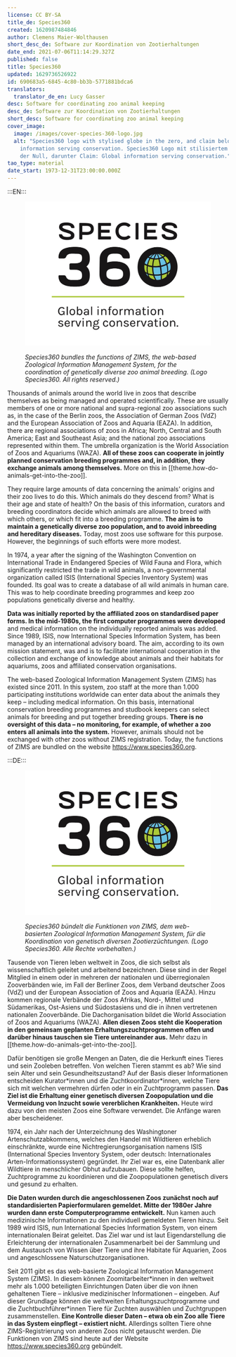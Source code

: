 ```yaml
---
license: CC BY-SA
title_de: Species360
created: 1620987484846
author: Clemens Maier-Wolthausen
short_desc_de: Software zur Koordination von Zootierhaltungen
date_end: 2021-07-06T11:14:29.327Z
published: false
title: Species360
updated: 1629736526922
id: 690683a5-6845-4c80-bb3b-5771881bdca6
translators:
  translator_de_en: Lucy Gasser
desc: Software for coordinating zoo animal keeping
desc_de: Software zur Koordination von Zootierhaltungen
short_desc: Software for coordinating zoo animal keeping
cover_image:
  image: /images/cover-species-360-logo.jpg
  alt: "Species360 logo with stylised globe in the zero, and claim below: Global
    information serving conservation. Species360 Logo mit stilisiertem Globus in
    der Null, darunter Claim: Global information serving conservation."
tao_type: material
date_start: 1973-12-31T23:00:00.000Z
---
```


:::EN:::

<figure>

![Species360 logo with stylized globe in the zero. Text below: Global information serving conservation.](images/cover-species-360-logo.jpg)

<figcaption>

_Species360 bundles the functions of ZIMS, the web-based Zoological Information Management System, for the coordination of genetically diverse zoo animal breeding. (Logo Species360. All rights reserved.)_

</figcaption>

</figure>

Thousands of animals around the world live in zoos that describe themselves as being managed and operated scientifically. These are usually members of one or more national and supra-regional zoo associations such as, in the case of the Berlin zoos, the Association of German Zoos (VdZ) and the European Association of Zoos and Aquaria (EAZA). In addition, there are regional associations of zoos in Africa; North, Central and South America; East and Southeast Asia; and the national zoo associations represented within them. The umbrella organization is the World Association of Zoos and Aquariums (WAZA). **All of these zoos can cooperate in jointly planned conservation breeding programmes and, in addition, they exchange animals among themselves.** More on this in [[theme.how-do-animals-get-into-the-zoo]].

They require large amounts of data concerning the animals' origins and their zoo lives to do this. Which animals do they descend from? What is their age and state of health? On the basis of this information, curators and breeding coordinators decide which animals are allowed to breed with which others, or which fit into a breeding programme. **The aim is to maintain a genetically diverse zoo population, and to avoid inbreeding and hereditary diseases.** Today, most zoos use software for this purpose. However, the beginnings of such efforts were more modest.

In 1974, a year after the signing of the Washington Convention on International Trade in Endangered Species of Wild Fauna and Flora, which significantly restricted the trade in wild animals, a non-governmental organization called ISIS (International Species Inventory System) was founded. Its goal was to create a database of all wild animals in human care. This was to help coordinate breeding programmes and keep zoo populations genetically diverse and healthy.

**Data was initially reported by the affiliated zoos on standardised paper forms. In the mid-1980s, the first computer programmes were developed** and medical information on the individually reported animals was added. Since 1989, ISIS, now International Species Information System, has been managed by an international advisory board. The aim, according to its own mission statement, was and is to facilitate international cooperation in the collection and exchange of knowledge about animals and their habitats for aquariums, zoos and affiliated conservation organisations.

The web-based Zoological Information Management System (ZIMS) has existed since 2011. In this system, zoo staff at the more than 1.000 participating institutions worldwide can enter data about the animals they keep – including medical information. On this basis, international conservation breeding programmes and studbook keepers can select animals for breeding and put together breeding groups. **There is no oversight of this data – no monitoring, for example, of whether a zoo enters all animals into the system.** However, animals should not be exchanged with other zoos without ZIMS registration. Today, the functions of ZIMS are bundled on the website https://www.species360.org.

:::DE:::

<figure>

![Species360 Logo mit stilisiertem Globus in der Null, darunter Claim: Global information serving conservation.](images/cover-species-360-logo.jpg)

<figcaption>

_Species360 bündelt die Funktionen von ZIMS, dem web-basierten Zoological Information Management System, für die Koordination von genetisch diversen Zootierzüchtungen. (Logo Species360. Alle Rechte vorbehalten.)_

</figcaption>

</figure>

Tausende von Tieren leben weltweit in Zoos, die sich selbst als wissenschaftlich geleitet und arbeitend bezeichnen. Diese sind in der Regel Mitglied in einem oder in mehreren der nationalen und überregionalen Zooverbänden wie, im Fall der Berliner Zoos, dem Verband deutscher Zoos (VdZ) und der European Association of Zoos and Aquaria (EAZA). Hinzu kommen regionale Verbände der Zoos Afrikas, Nord-, Mittel und Südamerikas, Ost-Asiens und Südostasiens und die in ihnen vertretenen nationalen Zooverbände. Die Dachorganisation bildet die World Association of Zoos and Aquariums (WAZA). **Allen diesen Zoos steht die Kooperation in den gemeinsam geplanten Erhaltungszuchtprogrammen offen und darüber hinaus tauschen sie Tiere untereinander aus.** Mehr dazu in [[theme.how-do-animals-get-into-the-zoo]].

Dafür benötigen sie große Mengen an Daten, die die Herkunft eines Tieres und sein Zooleben betreffen. Von welchen Tieren stammt es ab? Wie sind sein Alter und sein Gesundheitszustand? Auf der Basis dieser Informationen entscheiden Kurator\*innen und die Zuchtkoordinator\*innen, welche Tiere sich mit welchen vermehren dürfen oder in ein Zuchtprogramm passen. **Das Ziel ist die Erhaltung einer genetisch diversen Zoopopulation und die Vermeidung von Inzucht sowie vererblichen Krankheiten.** Heute wird dazu von den meisten Zoos eine Software verwendet. Die Anfänge waren aber bescheidener.

1974, ein Jahr nach der Unterzeichnung des Washingtoner Artenschutzabkommens, welches den Handel mit Wildtieren erheblich einschränkte, wurde eine Nichtregierungsorganisation namens ISIS (International Species Inventory System, oder deutsch: Internationales Arten-Informationssystem) gegründet. Ihr Ziel war es, eine Datenbank aller Wildtiere in menschlicher Obhut aufzubauen. Diese sollte helfen, Zuchtprogramme zu koordinieren und die Zoopopulationen genetisch divers und gesund zu erhalten.

**Die Daten wurden durch die angeschlossenen Zoos zunächst noch auf standardisierten Papierformularen gemeldet. Mitte der 1980er Jahre wurden dann erste Computerprogramme entwickelt.** Nun kamen auch medizinische Informationen zu den individuell gemeldeten Tieren hinzu. Seit 1989 wird ISIS, nun International Species Information System, von einem internationalen Beirat geleitet. Das Ziel war und ist laut Eigendarstellung die Erleichterung der internationalen Zusammenarbeit bei der Sammlung und dem Austausch von Wissen über Tiere und ihre Habitate für Aquarien, Zoos und angeschlossene Naturschutzorganisationen.

Seit 2011 gibt es das web-basierte Zoological Information Management System (ZIMS). In diesem können Zoomitarbeiter\*innen in den weltweit mehr als 1.000 beteiligten Einrichtungen Daten über die von ihnen gehaltenen Tiere – inklusive medizinischer Informationen – eingeben. Auf dieser Grundlage können die weltweiten Erhaltungszuchtprogramme und die Zuchtbuchführer\*innen Tiere für Zuchten auswählen und Zuchtgruppen zusammenstellen. **Eine Kontrolle dieser Daten – etwa ob ein Zoo alle Tiere in das System einpflegt – existiert nicht.** Allerdings sollten Tiere ohne ZIMS-Registrierung von anderen Zoos nicht getauscht werden. Die Funktionen von ZIMS sind heute auf der Website https://www.species360.org gebündelt.
